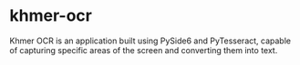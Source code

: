 # khmer-ocr
 Khmer OCR is an application built using PySide6 and PyTesseract, capable of capturing specific areas of the screen and converting them into text.
